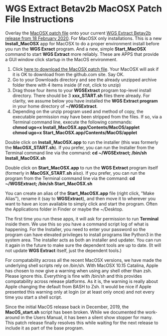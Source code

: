 # WGS Extract Betav2b MacOSX Patch File Instructions

Overlay the [MacOSX patch file](https://github.com/WGSExtract/WGSExtract-Dev/blob/master/WGSExtract_MacOSX_Patch.zip) onto your current [WGS Extract Betav2b release from 18 February 2020](https://github.com/WGSExtract/WGSExtract-Dev/blob/master/docs/README.md). For MacOSX only installations. This is a new **Install_MacOSX** app for MacOSX to do a proper environment install before you run the **WGS Exract** program. And a new, simple **Start_MacOSX** command to start **WGS Extract** more reliably. These are APPS that provide a GUI window click startup in the MacOS environment.

1. Click [here to download the MacOSX patch file](https://github.com/WGSExtract/WGSExtract-Dev/blob/master/WGSExtract_MacOSX_Patch.zip). 
Your MacOSX will ask if it is OK to download from the github.com site.  Say OK.
2. Go to your Downloads directory and see the already unzipped archive folder there with 4 items inside (if not, click to unzip)
3. Drag those four items to your **WGSExtract** program top-level install directory.  There should be 3 **xxx_START.sh** files there already. For clarity, we assume below you have installed the **WGS Extract program** in your home directory of **~/WGSExtract**.
4. Depending on the unzip program used and method of copy, the executable permission may have been stripped from the files.  If so, via a Terminal command line, execute the following commands:  
   **chmod ugo+x Install_MacOSX.app/Contents/MacOS/applet**  
   **chmod ugo+x Start_MacOSX.app/Contents/MacOS/applet**

Double click on **Install_MacOSX.app** to run the installer (this was formerly the **MacOSX_START.sh**). If you prefer, you can run the Installer from the Terminal command line via the command: **cd ~/WGSExtract; /bin/sh Install_MacOSX.sh**

Double click on **Start_MacOSX.app** to run the **WGS Extract** program itself (formerly in **MacOSX_START.sh** also).  If you prefer, you can run the program from the Terminal command line via the command: **cd ~/WGSExtract; /bin/sh Start_MacOSX.sh**

You can create an alias of the **Start_MacOSX.app** file (right click, "Make Alias"), rename it (say to **WGSExtract**), 
and then move it to wherever you want to have an icon available to simply click and start the program.  Often the Applications
folder in Finder or maybe the ~/Desktop.

The first time you run these apps, it will ask for permission to run **Terminal** inside them.  We use this so you have a command script log of what is happening.  For the Installer, you need to enter your password so the program can have elevated privileges to install programs like Python3 in the system area.  The installer acts as both an installer and updater.  You can run it again in the future to make sure the dependent tools are up to date. (It will not update **WGS Extract** itself, just the dependent tools.)

For compatability across all the recent MacOSX versions, we have made the underlying shell scripts rely on /bin/sh.  With MacOSX 10.15 Catalina, Apple has chosen to now give a warning when using any shell other than zsh. Please ignore this.  Everything is fine with /bin/sh and this provides compatability across release platforms. As it is, the warning is really about Apple changing the default from BASH to Zsh. It would be nice if Apple presented this warning only at login (or at least only once) and not every time you start a shell script.

Since the initial MacOS release back in December, 2019, the **MacOS_start.sh** script has been broken. 
While we documented the work-around in the Users Manual, it has been a silent show stopper for
many. This patch release finally resolves this while waiting for the next release to include it as part of the base program.
